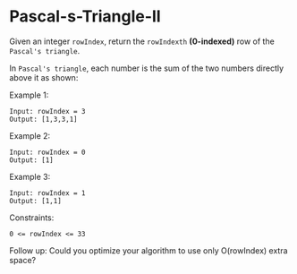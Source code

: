 # Pascal-s-Triangle-II

Given an integer `rowIndex`, return the `rowIndexth` **(0-indexed)** row of the `Pascal's triangle`.

In `Pascal's triangle`, each number is the sum of the two numbers directly above it as shown:

Example 1:
```
Input: rowIndex = 3
Output: [1,3,3,1]
```
Example 2:
```
Input: rowIndex = 0
Output: [1]
```

Example 3:
```
Input: rowIndex = 1
Output: [1,1]
``` 

Constraints:
```
0 <= rowIndex <= 33
```

Follow up: Could you optimize your algorithm to use only O(rowIndex) extra space?
